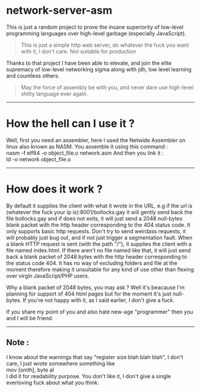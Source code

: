 # network-server-asm
This is just a random project to prove the insane superiority of low-level programming languages over high-level garbage (especially JavaScript).
> This is just a simple http web server, do whatever the fuck you want with it, I don't care.
Not suitable for production

Thanks to that project I have been able to elevate, and join the elite supremacy of low-level networking sigma along with jdh, low level learning and countless others.<br>
> May the force of assembly be with you, and never dare use high-level shitty language ever again.

-------------------------------------------------------------------------------------------------------------------------------------------------------------------------

# How the hell can I use it ?
Well, first you need an assembler, here I used the Netwide Assembler on linux also known as NASM.
You assemble it using this command : <br>
    nasm -f elf64 -o object_file.o network.asm
And then you link it : <br>
    ld -o network object_file.o
 
-----------------------------------------------------------------------------------------------------------------------------------------------------------------------
# How does it work ?
By default it supplies the client with what it wrote in the URL, e.g if the url is (whatever the fuck your ip is):8001/bollocks.gay it will gently send back the file bollocks.gay and if does not exits, it will just send a 2048 null-bytes blank packet with the http header corresponding to the 404 status code. It only supports basic http requests. Don't try to send weirdass requests, it will probably just bug out, and if not just trigger a segmentation fault. When a blank HTTP request is sent (with the path "/"), it supplies the client with a file named index.html. If there aren't no file named like that, it will just send back a blank packet of 2048 bytes with the http header corresponding to the status code 404. It has no way of excluding folders and file at the moment therefore making it unsuitable for any kind of use other than flexing over virgin JavaScript/PHP users.

Why a blank packet of 2048 bytes, you may ask ? Well it's beacause I'm planning for support of 404 html pages but for the moment it's just null-bytes. If you're not happy with it, as I said earlier, I don't give a fuck. 

If you share my point of you and also hate new-age "programmer" then you and I will be friend.

-----------------------------------------------------------------------------------------------------------------------------------------------------------------------
## Note :
I know about the warnings that say "register size blah blah blah", I don't care, I just wrote somewhere something like <br>
    mov [smth], byte al <br>
I did it for readability purpose. You don't like it, I don't give a single everloving fuck about what you think.
